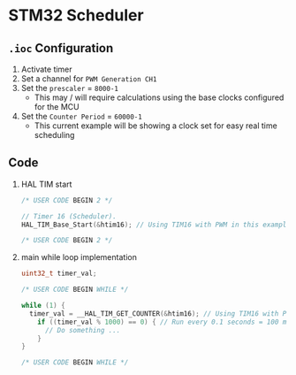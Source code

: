 # STM32 Scheduler

## `.ioc` Configuration

1. Activate timer
2. Set a channel for `PWM Generation CH1`
3. Set the `prescaler` = `8000-1`
    - This may / will require calculations using the base clocks configured for the MCU
4. Set the `Counter Period` = `60000-1`
    - This current example will be showing a clock set for easy real time scheduling

## Code

1. HAL TIM start

   ```C
   /* USER CODE BEGIN 2 */
   
   // Timer 16 (Scheduler).
   HAL_TIM_Base_Start(&htim16); // Using TIM16 with PWM in this example.
   
   /* USER CODE BEGIN 2 */
   ```

2. main while loop implementation

   ```C
   uint32_t timer_val;
   
   /* USER CODE BEGIN WHILE */
   
   while (1) {
     timer_val = __HAL_TIM_GET_COUNTER(&htim16); // Using TIM16 with PWM in this example.
       if ((timer_val % 1000) == 0) { // Run every 0.1 seconds = 100 ms.
         // Do something ...
       }
   }
   
   /* USER CODE BEGIN WHILE */
   ```
